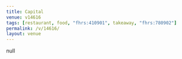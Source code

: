 ```yaml
---
title: Capital
venue: v14616
tags: [restaurant, food, "fhrs:410901", takeaway, "fhrs:780902"]
permalink: /v/14616/
layout: venue
---
```

null